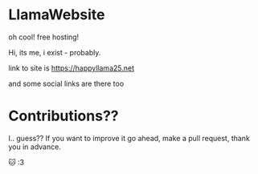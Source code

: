 # LlamaWebsite
oh cool! free hosting!

Hi, its me, i exist - probably.

link to site is https://happyllama25.net

and some social links are there too

# Contributions??
I.. guess?? If you want to improve it go ahead, make a pull request, thank you in advance.

🐱
:3
